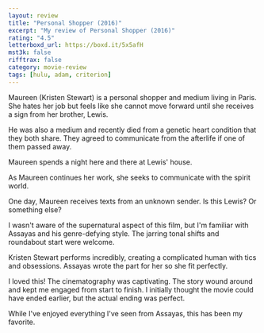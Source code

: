 ```yaml
---
layout: review
title: "Personal Shopper (2016)"
excerpt: "My review of Personal Shopper (2016)"
rating: "4.5"
letterboxd_url: https://boxd.it/5x5afH
mst3k: false
rifftrax: false
category: movie-review
tags: [hulu, adam, criterion]
---
```


Maureen (Kristen Stewart) is a personal shopper and medium living in Paris. She hates her job but feels like she cannot move forward until she receives a sign from her brother, Lewis.

He was also a medium and recently died from a genetic heart condition that they both share. They agreed to communicate from the afterlife if one of them passed away.

Maureen spends a night here and there at Lewis' house.

As Maureen continues her work, she seeks to communicate with the spirit world.

One day, Maureen receives texts from an unknown sender. Is this Lewis? Or something else?

I wasn't aware of the supernatural aspect of this film, but I'm familiar with Assayas and his genre-defying style. The jarring tonal shifts and roundabout start were welcome.

Kristen Stewart performs incredibly, creating a complicated human with tics and obsessions. Assayas wrote the part for her so she fit perfectly.

I loved this! The cinematography was captivating. The story wound around and kept me engaged from start to finish. I initially thought the movie could have ended earlier, but the actual ending was perfect.

While I've enjoyed everything I've seen from Assayas, this has been my favorite.
